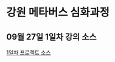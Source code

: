 # 강원 메타버스 심화과정

## 09월 27일 1일차 강의 소스
[1일차 프로젝트 소스](https://drive.google.com/file/d/1mfB3mU_YpSt-BcQFXKrKvLYWLIBFyOIN/view?usp=share_link)
